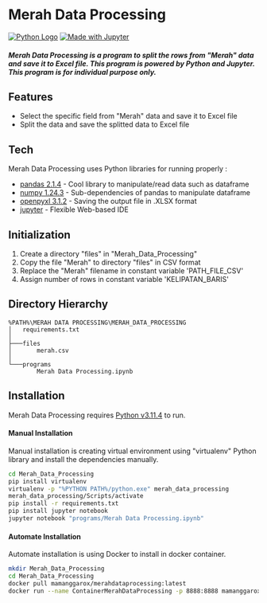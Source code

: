 # Merah Data Processing

[![Python Logo](https://www.python.org/static/community_logos/python-logo.png)](https://www.python.org/)
[![Made with Jupyter](https://img.shields.io/badge/Made%20with-Jupyter-orange?style=for-the-badge&logo=Jupyter)](https://jupyter.org/try)

##### Merah Data Processing is a program to split the rows from "Merah" data and save it to Excel file. This program is powered by Python and Jupyter. This program is for individual purpose only.

## Features

- Select the specific field from "Merah" data and save it to Excel file
- Split the data and save the splitted data to Excel file

## Tech

Merah Data Processing uses Python libraries for running properly :

- [pandas 2.1.4](https://pandas.pydata.org/) - Cool library to manipulate/read data such as dataframe
- [numpy 1.24.3](https://numpy.org/) - Sub-dependencies of pandas to manipulate dataframe 
- [openpyxl 3.1.2](https://openpyxl.readthedocs.io/en/stable/) - Saving the output file in .XLSX format
- [jupyter](https://jupyter.org/) - Flexible Web-based IDE

## Initialization

1. Create a directory "files" in "Merah_Data_Processing"
2. Copy the file "Merah" to directory "files" in CSV format
3. Replace the "Merah" filename in constant variable 'PATH_FILE_CSV'
4. Assign number of rows in constant variable 'KELIPATAN_BARIS'

## Directory Hierarchy
```
%PATH%\MERAH DATA PROCESSING\MERAH_DATA_PROCESSING
│   requirements.txt
│
├───files
│       merah.csv
│
└───programs
        Merah Data Processing.ipynb
```


## Installation

Merah Data Processing requires [Python v3.11.4](https://www.python.org/downloads/release/python-3114/) to run.

#### Manual Installation

Manual installation is creating virtual environment using "virtualenv" Python library and install the dependencies manually.

```sh
cd Merah_Data_Processing
pip install virtualenv
virtualenv -p "%PYTHON PATH%/python.exe" merah_data_processing
merah_data_processing/Scripts/activate
pip install -r requirements.txt
pip install jupyter notebook
jupyter notebook "programs/Merah Data Processing.ipynb"
```

#### Automate Installation

Automate installation is using Docker to install in docker container.

```sh
mkdir Merah_Data_Processing
cd Merah_Data_Processing
docker pull mamanggarox/merahdataprocessing:latest
docker run --name ContainerMerahDataProcessing -p 8888:8888 mamanggarox/merahdataprocessing:latest 
```